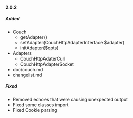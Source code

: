 #### 2.0.2
##### Added
- Couch
    + getAdapter()
    + setAdapter(CouchHttpAdapterInterface $adapter)
    + initAdapter($opts)
- Adapters
    + CouchHttpAdaterCurl
    + CouchHttpAdapterSocket
- doc/couch.md
- changelist.md

##### Fixed
- Removed echoes that were causing unexpected output
- Fixed some classes import
- Fixed Cookie parsing
